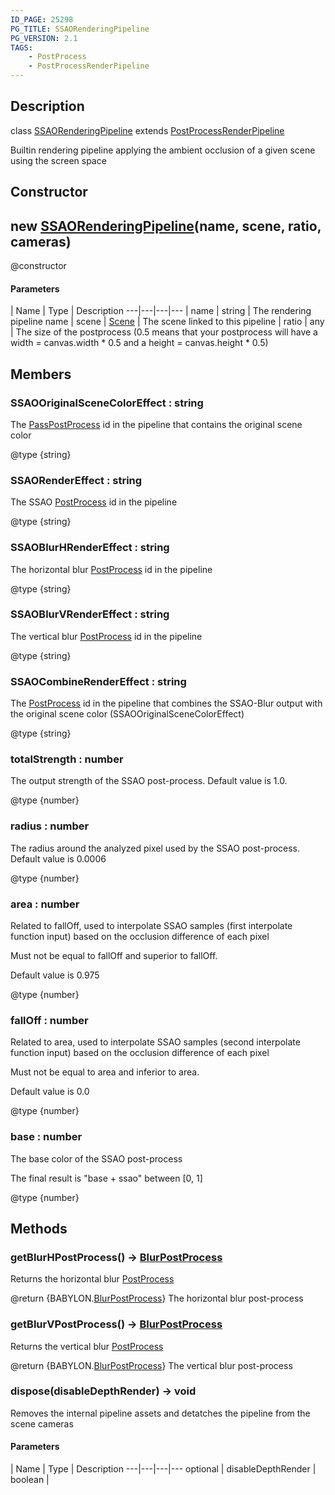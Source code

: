 ```yaml
---
ID_PAGE: 25298
PG_TITLE: SSAORenderingPipeline
PG_VERSION: 2.1
TAGS:
    - PostProcess
    - PostProcessRenderPipeline
---
```

## Description

class [SSAORenderingPipeline](/classes/2.3/SSAORenderingPipeline) extends [PostProcessRenderPipeline](/classes/2.3/PostProcessRenderPipeline)

Builtin rendering pipeline applying the ambient occlusion of a given scene  using the screen space

## Constructor

## new [SSAORenderingPipeline](/classes/2.3/SSAORenderingPipeline)(name, scene, ratio, cameras)

@constructor

#### Parameters
 | Name | Type | Description
---|---|---|---
 | name | string |   The rendering pipeline name
 | scene | [Scene](/classes/2.3/Scene) |   The scene linked to this pipeline
 | ratio | any |   The size of the postprocess (0.5 means that your postprocess will have a width = canvas.width * 0.5 and a height = canvas.height * 0.5)
## Members

### SSAOOriginalSceneColorEffect : string

The [PassPostProcess](/classes/2.3/PassPostProcess) id in the pipeline that contains the original scene color

@type {string}

### SSAORenderEffect : string

The SSAO [PostProcess](/classes/2.3/PostProcess) id in the pipeline

@type {string}

### SSAOBlurHRenderEffect : string

The horizontal blur [PostProcess](/classes/2.3/PostProcess) id in the pipeline

@type {string}

### SSAOBlurVRenderEffect : string

The vertical blur [PostProcess](/classes/2.3/PostProcess) id in the pipeline

@type {string}

### SSAOCombineRenderEffect : string

The [PostProcess](/classes/2.3/PostProcess) id in the pipeline that combines the SSAO-Blur output with the original scene color (SSAOOriginalSceneColorEffect)

@type {string}

### totalStrength : number

The output strength of the SSAO post-process. Default value is 1.0.

@type {number}

### radius : number

The radius around the analyzed pixel used by the SSAO post-process. Default value is 0.0006

@type {number}

### area : number

Related to fallOff, used to interpolate SSAO samples (first interpolate function input) based on the occlusion difference of each pixel

Must not be equal to fallOff and superior to fallOff.

Default value is 0.975

@type {number}

### fallOff : number

Related to area, used to interpolate SSAO samples (second interpolate function input) based on the occlusion difference of each pixel

Must not be equal to area and inferior to area.

Default value is 0.0

@type {number}

### base : number

The base color of the SSAO post-process

The final result is "base + ssao" between [0, 1]

@type {number}

## Methods

### getBlurHPostProcess() &rarr; [BlurPostProcess](/classes/2.3/BlurPostProcess)

Returns the horizontal blur [PostProcess](/classes/2.3/PostProcess)

@return {BABYLON.[BlurPostProcess](/classes/2.3/BlurPostProcess)} The horizontal blur post-process
### getBlurVPostProcess() &rarr; [BlurPostProcess](/classes/2.3/BlurPostProcess)

Returns the vertical blur [PostProcess](/classes/2.3/PostProcess)

@return {BABYLON.[BlurPostProcess](/classes/2.3/BlurPostProcess)} The vertical blur post-process
### dispose(disableDepthRender) &rarr; void

Removes the internal pipeline assets and detatches the pipeline from the scene cameras

#### Parameters
 | Name | Type | Description
---|---|---|---
optional | disableDepthRender | boolean |   

